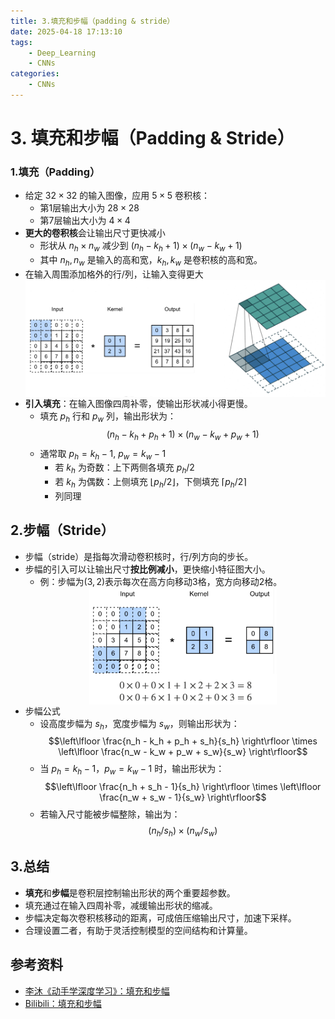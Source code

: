 ```yaml
---
title: 3.填充和步幅（padding & stride）
date: 2025-04-18 17:13:10
tags:
    - Deep_Learning
    - CNNs
categories:
    - CNNs
---
```


# 3. 填充和步幅（Padding & Stride）

### 1.填充（Padding）

- 给定 $32 \times 32$ 的输入图像，应用 $5 \times 5$ 卷积核：
    - 第1层输出大小为 $28 \times 28$
    - 第7层输出大小为 $4 \times 4$
- **更大的卷积核**会让输出尺寸更快减小
	- 形状从 $n_h \times n_w$ 减少到 $(n_h - k_h + 1) \times (n_w - k_w + 1)$
	- 其中 $n_h, n_w$ 是输入的高和宽，$k_h, k_w$ 是卷积核的高和宽。
- 在输入周围添加格外的行/列，让输入变得更大
	 <img src="/images/img/img_padding1.png" width=600 style="display: block; margin: 0 auto;"/>
- **引入填充**：在输入图像四周补零，使输出形状减小得更慢。
	- 填充 $p_h$ 行和 $p_w$ 列，输出形状为：
	    $$(n_h - k_h + p_h + 1) \times (n_w - k_w + p_w + 1)$$
	- 通常取 $p_h = k_h - 1, \ p_w = k_w - 1$
		- 若 $k_h$ 为奇数：上下两侧各填充 $p_h/2$
		- 若 $k_h$ 为偶数：上侧填充 $\lfloor p_h/2 \rfloor$，下侧填充 $\lceil p_h/2 \rceil$
		- 列同理

## 2.步幅（Stride）

- 步幅（stride）是指每次滑动卷积核时，行/列方向的步长。
- 步幅的引入可以让输出尺寸**按比例减小**，更快缩小特征图大小。
    - 例：步幅为$(3,2)$表示每次在高方向移动3格，宽方向移动2格。
	    <img src="/images/img/img_padding2.png" width=300 style="display: block; margin: 0 auto;"/>
- 步幅公式
	- 设高度步幅为 $s_h$，宽度步幅为 $s_w$，则输出形状为：
		$$\left\lfloor \frac{n_h - k_h + p_h + s_h}{s_h} \right\rfloor \times \left\lfloor \frac{n_w - k_w + p_w + s_w}{s_w} \right\rfloor$$
	- 当 $p_h = k_h - 1$，$p_w = k_w - 1$ 时，输出形状为：
		$$\left\lfloor \frac{n_h + s_h - 1}{s_h} \right\rfloor \times \left\lfloor \frac{n_w + s_w - 1}{s_w} \right\rfloor$$
	- 若输入尺寸能被步幅整除，输出为：
		$$(n_h / s_h) \times (n_w / s_w)$$


## 3.总结

- **填充**和**步幅**是卷积层控制输出形状的两个重要超参数。
- 填充通过在输入四周补零，减缓输出形状的缩减。
- 步幅决定每次卷积核移动的距离，可成倍压缩输出尺寸，加速下采样。
- 合理设置二者，有助于灵活控制模型的空间结构和计算量。

## 参考资料

- [李沐《动手学深度学习》：填充和步幅](https://zh.d2l.ai/chapter_convolutional-neural-networks/padding-and-strides.html)
- [Bilibili：填充和步幅](https://www.bilibili.com/video/BV1Th411U7UN)

